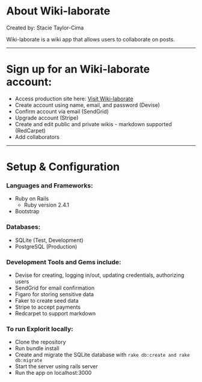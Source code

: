 
# About Wiki-laborate
Created by: Stacie Taylor-Cima

Wiki-laborate is a wiki app that allows users to collaborate on posts.

<hr>

# Sign up for an Wiki-laborate account:
* Access production site here: [Visit Wiki-laborate](https://infinite-crag-57784.herokuapp.com/)
* Create account using name, email, and password (Devise)
* Confirm account via email (SendGrid)
* Upgrade account (Stripe)
* Create and edit public and private wikis - markdown supported (RedCarpet)
* Add collaborators

<hr>

# Setup & Configuration
### Languages and Frameworks:
* Ruby on Rails
  * Ruby version 2.4.1
* Bootstrap

### Databases:
* SQLite (Test, Development)
* PostgreSQL (Production)

### Development Tools and Gems include:
* Devise for creating, logging in/out, updating credentials, authorizing users
* SendGrid for email confirmation
* Figaro for storing sensitive data
* Faker to create seed data
* Stripe to accept payments
* Redcarpet to support markdown

### To run Explorit locally:
* Clone the repository
* Run bundle install
* Create and migrate the SQLite database with `rake db:create and rake db:migrate`
* Start the server using rails server
* Run the app on localhost:3000

